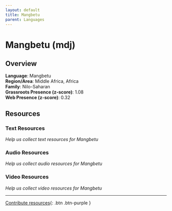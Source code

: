 ```yaml
---
layout: default
title: Mangbetu
parent: Languages
---
```


# Mangbetu (mdj)

## Overview

**Language**: Mangbetu  
**Region/Area**: Middle Africa, Africa  
**Family**: Nilo-Saharan  
**Grassroots Presence (z-score)**: 1.08  
**Web Presence (z-score)**: 0.32  

## Resources

### Text Resources
*Help us collect text resources for Mangbetu*

### Audio Resources
*Help us collect audio resources for Mangbetu*

### Video Resources
*Help us collect video resources for Mangbetu*

---

[Contribute resources](https://forms.office.com/e/1SfLJx3u1r){: .btn .btn-purple }
